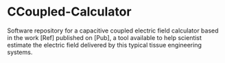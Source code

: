 # CCoupled-Calculator
Software repository for a capacitive coupled electric field calculator based in the work [Ref] published on [Pub], a tool available to help scientist estimate the electric field delivered by this typical tissue engineering systems.

